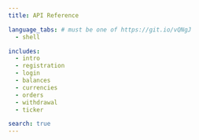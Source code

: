 ```yaml
---
title: API Reference

language_tabs: # must be one of https://git.io/vQNgJ
  - shell

includes:
  - intro
  - registration
  - login
  - balances
  - currencies
  - orders
  - withdrawal
  - ticker

search: true
---
```

